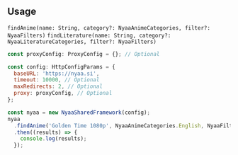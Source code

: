 ## Usage

`findAnime(name: String, category?: NyaaAnimeCategories, filter?: NyaaFilters)`
`findLiterature(name: String, category?: NyaaLiteratureCategories, filter?: NyaaFilters)`

```js
const proxyConfig: ProxyConfig = {}; // Optional

const config: HttpConfigParams = {
  baseURL: 'https://nyaa.si',
  timeout: 10000, // Optional
  maxRedirects: 2, // Optional
  proxy: proxyConfig, // Optional
};

const nyaa = new NyaaSharedFramework(config);
nyaa
  .findAnime('Golden Time 1080p', NyaaAnimeCategories.English, NyaaFilters.NoFilter)
  .then((results) => {
    console.log(results);
  });
```
